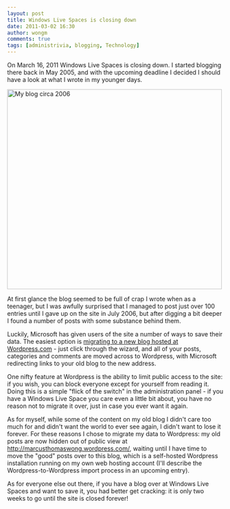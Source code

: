 ```yaml
---
layout: post
title: Windows Live Spaces is closing down
date: 2011-03-02 16:30
author: wongm
comments: true
tags: [administrivia, blogging, Technology]
---
```

On March 16, 2011 Windows Live Spaces is closing down. I started blogging there back in May 2005, and with the upcoming deadline I decided I should have a look at what I wrote in my younger days.

<a href="https://wongm.com/wp-content/uploads/2011/03/old-blog.png"><img src="https://wongm.com/wp-content/uploads/2011/03/old-blog-500x465.png" alt="My blog circa 2006" title="My blog circa 2006" width="500" height="465" class="alignnone size-medium wp-image-683" /></a>

At first glance the blog seemed to be full of crap I wrote when as a teenager, but I was awfully surprised that I managed to post just over 100 entries until I gave up on the site in July 2006, but after digging a bit deeper I found a number of posts with some substance behind them.

Luckily, Microsoft has given users of the site a number of ways to save their data. The easiest option is <a href="http://en.support.wordpress.com/upgrading-from-windows-live-spaces/" target="_blank">migrating to a new blog hosted at Wordpress.com</a> - just click through the wizard, and all of your posts, categories and comments are moved across to Wordpress, with Microsoft redirecting links to your old blog to the new address.

One nifty feature at Wordpress is the ability to limit public access to the site: if you wish, you can block everyone except for yourself from reading it. Doing this is a simple "flick of the switch" in the administration panel - if you have a Windows Live Space you care even a little bit about, you have no reason not to migrate it over, just in case you ever want it again.

As for myself, while some of the content on my old blog I didn't care too much for and didn't want the world to ever see again, I didn't want to lose it forever. For these reasons I chose to migrate my data to Wordpress: my old posts are now hidden out of public view at <a href="http://marcusthomaswong.wordpress.com/">http://marcusthomaswong.wordpress.com/</a>, waiting until I have time to move the "good" posts over to this blog, which is a self-hosted Wordpress installation running on my own web hosting account (I'll describe the Wordpress-to-Wordpress import process in an upcoming entry).

As for everyone else out there, if you have a blog over at Windows Live Spaces and want to save it, you had better get cracking: it is only two weeks to go until the site is closed forever!
